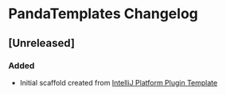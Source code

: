 <!-- Keep a Changelog guide -> https://keepachangelog.com -->

# PandaTemplates Changelog

## [Unreleased]
### Added
- Initial scaffold created from [IntelliJ Platform Plugin Template](https://github.com/JetBrains/intellij-platform-plugin-template)
